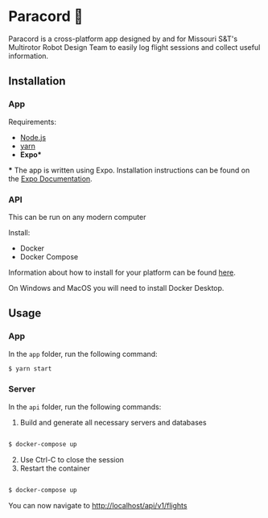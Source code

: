 # Paracord 🚁

Paracord is a cross-platform app designed by and for Missouri S&T's Multirotor Robot Design Team to easily log flight sessions and collect useful information.

## Installation

### App

Requirements:
* [Node.js](https://nodejs.org/en/)
* [yarn](https://yarnpkg.com/en/)
* **Expo\***

**\*** The app is written using Expo. Installation instructions can be found on the [Expo Documentation](https://docs.expo.io/versions/latest/introduction/installation/).

### API
This can be run on any modern computer

Install:
* Docker
* Docker Compose

Information about how to install for your platform can be found [here](https://docs.docker.com/install/).

On Windows and MacOS you will need to install Docker Desktop.

## Usage

### App
In the `app` folder, run the following command:

```bash
$ yarn start
```

### Server
In the `api` folder, run the following commands:

1. Build and generate all necessary servers and databases
```bash

$ docker-compose up

```
2. Use Ctrl-C to close the session
3. Restart the container
```bash

$ docker-compose up

```

You can now navigate to [http://localhost/api/v1/flights](http://localhost/api/v1/flights)
